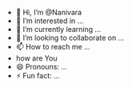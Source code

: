 - 👋 Hi, I’m @Nanivara
- 👀 I’m interested in ...
- 🌱 I’m currently learning ...
- 💞️ I’m looking to collaborate on ...
- 📫 How to reach me ...
- how are You
- 😄 Pronouns: ...
- ⚡ Fun fact: ...

<!---
Nanivara/Nanivara is a ✨ special ✨ repository because its `README.md` (this file) appears on your GitHub profile.
You can click the Preview link to take a look at your changes.
--->
